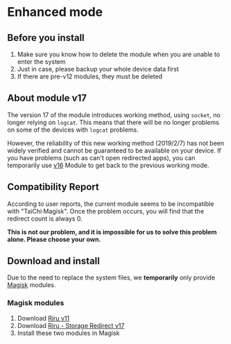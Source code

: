 # Enhanced mode

## Before you install

1. Make sure you know how to delete the module when you are unable to enter the system
2. Just in case, please backup your whole device data first
3. If there are pre-v12 modules, they must be deleted

## About module v17 

The version 17 of the module introduces working method, using `socket`, no longer relying on `logcat`. This means that there will be no longer problems on some of the devices with `logcat` problems.

However, the reliability of this new working method (2019/2/7) has not been widely verified and cannot be guaranteed to be available on your device. If you have problems (such as can't open redirected apps), you can temporarily use [v16](https://github.com/RikkaApps/StorageRedirect-assets/releases/download/assets/magisk-riru-storage-redirect-arm-arm64-v16.zip) Module to get back to the previous working mode.

## Compatibility Report

According to user reports, the current module seems to be incompatible with "TaiChi·Magisk". Once the problem occurs, you will find that the redirect count is always 0.

**This is not our problem, and it is impossible for us to solve this problem alone. Please choose your own.**

## Download and install

Due to the need to replace the system files, we **temporarily** only provide [Magisk](https://forum.xda-developers.com/apps/magisk/official-magisk-v7-universal-systemless-t3473445) modules.

### Magisk modules

1. Download [Riru v11](https://github.com/RikkaApps/Riru/releases/download/v11/magisk-riru-core-v11.zip)
2. Download [Riru - Storage Redirect v17](https://github.com/RikkaApps/StorageRedirect-assets/releases/download/assets/magisk-riru-storage-redirect-v17.zip)
3. Install these two modules in Magisk